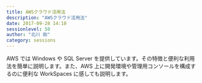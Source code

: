 ```yaml
---
title: AWSクラウド活用法
description: "AWSクラウド活用法"
date: 2017-09-28 14:10
sessionlevel: 50
author: "北川 剛"
category: sessions
---
```

AWS では Windows や SQL Server を提供しています。その特徴と便利な利用法を簡単に説明します。また、AWS 上に開発環境や管理用コンソールを構成するのに便利な WorkSpaces に感しても説明します。
